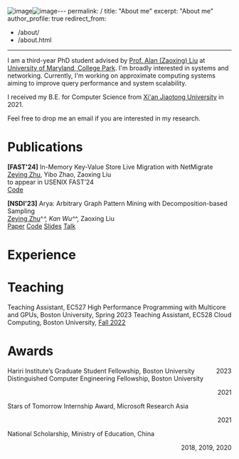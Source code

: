 ![image](https://github.com/zzylol/zzylol.github.io/assets/50204836/b752b4b4-65ba-4cf4-b2d8-d03628b2ce2e)![image](https://github.com/zzylol/zzylol.github.io/assets/50204836/312d8168-da6a-4126-abc5-616df7da86a5)---
permalink: /
title: "About me"
excerpt: "About me"
author_profile: true
redirect_from: 
  - /about/
  - /about.html
---

I am a third-year PhD student advised by [Prof. Alan (Zaoxing) Liu](https://zaoxing.github.io/) at [University of Maryland, College Park](https://umd.edu/). I'm broadly interested in systems and networking. Currently, I'm working on approximate computing systems aiming to improve query performance and system scalability. 

I received my B.E. for Computer Science from [Xi'an Jiaotong University](http://en.xjtu.edu.cn/) in 2021. 

Feel free to drop me an email if you are interested in my research.

Publications
======
**[FAST'24]** In-Memory Key-Value Store Live Migration with NetMigrate  
<u>Zeying Zhu</u>, Yibo Zhao, Zaoxing Liu  
to appear in USENIX FAST’24  
[Code](https://github.com/Froot-NetSys/NetMigrate)

**[NSDI'23]** Arya: Arbitrary Graph Pattern Mining with Decomposition-based Sampling  
<u>Zeying Zhu</u>^*^, Kan Wu^*^, Zaoxing Liu  
[Paper](https://www.usenix.org/conference/nsdi23/presentation/zhu) [Code](https://github.com/Froot-NetSys/Arya) [Slides](https://www.usenix.org/system/files/nsdi23_slides_zhu.pdf) [Talk](https://www.youtube.com/watch?v=NlXLuhnJZ9w)

Experience
======


Teaching
======
Teaching Assistant, EC527 High Performance Programming with Multicore and GPUs, Boston University, Spring 2023
Teaching Assistant, EC528 Cloud Computing, Boston University, [Fall 2022](https://zaoxing.github.io/teaching/2022-fall-cloud)

Awards
======
<div style="text-align:left;">Hariri Institute’s Graduate Student Fellowship, Boston University<div style="float:right;">2023</div></div>
Distinguished Computer Engineering Fellowship, Boston University<p align="right">2021</p>
Stars of Tomorrow Internship Award, Microsoft Research Asia<p align="right">2021</p>
National Scholarship, Ministry of Education, China<p align="right">2018, 2019, 2020</p>




